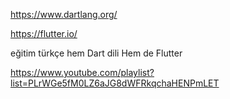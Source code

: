 
https://www.dartlang.org/

https://flutter.io/




eğitim türkçe hem Dart dili Hem de Flutter

https://www.youtube.com/playlist?list=PLrWGe5fM0LZ6aJG8dWFRkqchaHENPmLET




